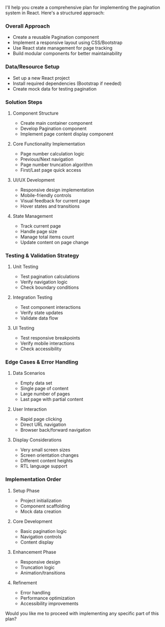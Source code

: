 I'll help you create a comprehensive plan for implementing the pagination system in React. Here's a structured approach:

### Overall Approach
- Create a reusable Pagination component
- Implement a responsive layout using CSS/Bootstrap
- Use React state management for page tracking
- Build modular components for better maintainability

### Data/Resource Setup
- Set up a new React project
- Install required dependencies (Bootstrap if needed)
- Create mock data for testing pagination

### Solution Steps

1. Component Structure
   - Create main container component
   - Develop Pagination component
   - Implement page content display component

2. Core Functionality Implementation
   - Page number calculation logic
   - Previous/Next navigation
   - Page number truncation algorithm
   - First/Last page quick access

3. UI/UX Development
   - Responsive design implementation
   - Mobile-friendly controls
   - Visual feedback for current page
   - Hover states and transitions

4. State Management
   - Track current page
   - Handle page size
   - Manage total items count
   - Update content on page change

### Testing & Validation Strategy

1. Unit Testing
   - Test pagination calculations
   - Verify navigation logic
   - Check boundary conditions

2. Integration Testing
   - Test component interactions
   - Verify state updates
   - Validate data flow

3. UI Testing
   - Test responsive breakpoints
   - Verify mobile interactions
   - Check accessibility

### Edge Cases & Error Handling

1. Data Scenarios
   - Empty data set
   - Single page of content
   - Large number of pages
   - Last page with partial content

2. User Interaction
   - Rapid page clicking
   - Direct URL navigation
   - Browser back/forward navigation

3. Display Considerations
   - Very small screen sizes
   - Screen orientation changes
   - Different content heights
   - RTL language support

### Implementation Order

1. Setup Phase
   - Project initialization
   - Component scaffolding
   - Mock data creation

2. Core Development
   - Basic pagination logic
   - Navigation controls
   - Content display

3. Enhancement Phase
   - Responsive design
   - Truncation logic
   - Animation/transitions

4. Refinement
   - Error handling
   - Performance optimization
   - Accessibility improvements

Would you like me to proceed with implementing any specific part of this plan?